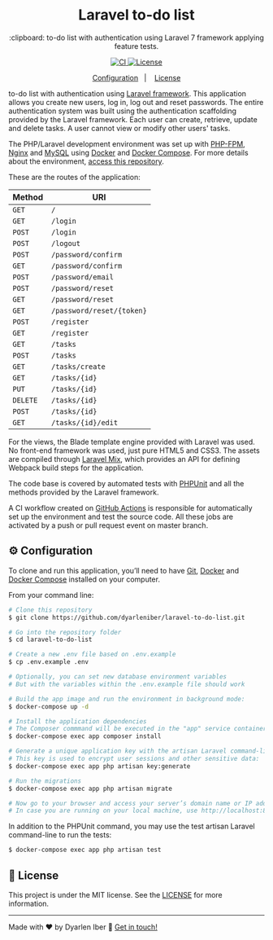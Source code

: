 <h1 align="center">
  Laravel to-do list
</h1>

<p align="center">
  :clipboard: to-do list with authentication using Laravel 7 framework applying feature tests.
</p>

<p align="center">
  <a href="https://github.com/dyarleniber/laravel-to-do-list/actions?query=workflow%3ACI">
    <img alt="CI" src="https://github.com/dyarleniber/laravel-to-do-list/workflows/CI/badge.svg">
  </a>
  <a href="https://github.com/dyarleniber/laravel-to-do-list/blob/master/LICENSE">
    <img alt="License" src="https://img.shields.io/github/license/dyarleniber/laravel-to-do-list?label=license">
  </a>
</p>

<p align="center">
  <a href="#gear-configuration">Configuration</a>&nbsp;&nbsp;&nbsp;|&nbsp;&nbsp;&nbsp;
  <a href="#memo-license">License</a>
</p>

to-do list with authentication using [Laravel framework](https://laravel.com). This application allows you create new users, log in, log out and reset passwords. The entire authentication system was built using the authentication scaffolding provided by the Laravel framework. Each user can create, retrieve, update and delete tasks. A user cannot view or modify other users' tasks.

The PHP/Laravel development environment was set up with [PHP-FPM](https://php-fpm.org), [Nginx](https://www.nginx.com) and [MySQL](https://www.mysql.com) using [Docker](https://www.docker.com) and [Docker Compose](https://docs.docker.com/compose). For more details about the environment, [access this repository](https://github.com/dyarleniber/laravel-docker).

These are the routes of the application:

Method    | URI
---       | ---
`GET`     | `/`
`GET`     | `/login`
`POST`    | `/login`
`POST`    | `/logout`
`POST`    | `/password/confirm`
`GET`     | `/password/confirm`
`POST`    | `/password/email`
`POST`    | `/password/reset`
`GET`     | `/password/reset`
`GET`     | `/password/reset/{token}`
`POST`    | `/register`
`GET`     | `/register`
`GET`     | `/tasks`
`POST`    | `/tasks`
`GET`     | `/tasks/create`
`GET`     | `/tasks/{id}`
`PUT`     | `/tasks/{id}`
`DELETE`  | `/tasks/{id}`
`POST`    | `/tasks/{id}`
`GET`     | `/tasks/{id}/edit`

For the views, the Blade template engine provided with Laravel was used. No front-end framework was used, just pure HTML5 and CSS3. The assets are compiled through [Laravel Mix](https://github.com/JeffreyWay/laravel-mix), which provides an API for defining Webpack build steps for the application.

The code base is covered by automated tests with [PHPUnit](https://phpunit.de/) and all the methods provided by the Laravel framework.

A CI workflow created on [GitHub Actions](https://github.com/features/actions) is responsible for automatically set up the environment and test the source code. All these jobs are activated by a push or pull request event on master branch.

## :gear: Configuration

To clone and run this application, you’ll need to have [Git](https://git-scm.com), [Docker](https://www.docker.com) and [Docker Compose](https://docs.docker.com/compose) installed on your computer.

From your command line:

```bash
# Clone this repository
$ git clone https://github.com/dyarleniber/laravel-to-do-list.git

# Go into the repository folder
$ cd laravel-to-do-list

# Create a new .env file based on .env.example
$ cp .env.example .env

# Optionally, you can set new database environment variables
# But with the variables within the .env.example file should work

# Build the app image and run the environment in background mode:
$ docker-compose up -d

# Install the application dependencies
# The Composer commmand will be executed in the "app" service container:
$ docker-compose exec app composer install

# Generate a unique application key with the artisan Laravel command-line tool
# This key is used to encrypt user sessions and other sensitive data:
$ docker-compose exec app php artisan key:generate

# Run the migrations
$ docker-compose exec app php artisan migrate

# Now go to your browser and access your server’s domain name or IP address on port 8000
# In case you are running on your local machine, use http://localhost:8000
```

In addition to the PHPUnit command, you may use the test artisan Laravel command-line to run the tests:

```bash
$ docker-compose exec app php artisan test
```

## :memo: License

This project is under the MIT license. See the [LICENSE](https://github.com/dyarleniber/laravel-to-do-list/blob/master/LICENSE) for more information.

---

Made with ♥ by Dyarlen Iber :wave: [Get in touch!](https://dyarleniber.com)
